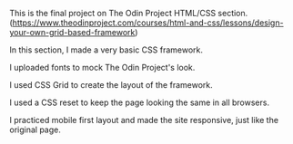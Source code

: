 This is the final project on The Odin Project HTML/CSS section.(https://www.theodinproject.com/courses/html-and-css/lessons/design-your-own-grid-based-framework)

In this section, I made a very basic CSS framework.

I uploaded fonts to mock The Odin Project's look.

I used CSS Grid to create the layout of the framework.

I used a CSS reset to keep the page looking the same in all browsers.

I practiced mobile first layout and made the site responsive, just like the original page.

